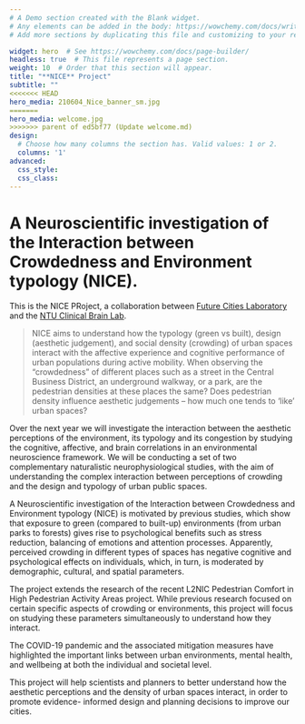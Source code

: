 ```yaml
---
# A Demo section created with the Blank widget.
# Any elements can be added in the body: https://wowchemy.com/docs/writing-markdown-latex/
# Add more sections by duplicating this file and customizing to your requirements.

widget: hero  # See https://wowchemy.com/docs/page-builder/
headless: true  # This file represents a page section.
weight: 10  # Order that this section will appear.
title: "**NICE** Project"
subtitle: ""
<<<<<<< HEAD
hero_media: 210604_Nice_banner_sm.jpg
=======
hero_media: welcome.jpg
>>>>>>> parent of ed5bf77 (Update welcome.md)
design:
  # Choose how many columns the section has. Valid values: 1 or 2.
  columns: '1'
advanced:
  css_style:
  css_class:
---
```


# A Neuroscientific investigation of the Interaction between Crowdedness and Environment typology (NICE). 

This is the NICE PRoject, a collaboration between [Future Cities Laboratory](https://fcl.ethz.ch/research/research-projects/NICE.html) and the [NTU Clinical Brain Lab](http://www.clinicalbrain.org/).

> NICE aims to understand how the typology (green vs built), design (aesthetic judgement), and social density (crowding) of urban spaces interact with the affective experience and cognitive performance of urban populations during active mobility. When observing the “crowdedness” of different places such as a street in the Central Business District, an underground walkway, or a park, are the pedestrian densities at these places the same? Does pedestrian density influence aesthetic judgements – how much one tends to ‘like’ urban spaces?

Over the next year we will investigate the interaction between the aesthetic perceptions of the environment, its typology and its congestion by studying the cognitive, affective, and brain correlations in an environmental neuroscience framework. We will be conducting a set of two complementary naturalistic neurophysiological studies, with the aim of understanding the complex interaction between perceptions of crowding and the design and typology of urban public spaces.

A Neuroscientific investigation of the Interaction between Crowdedness and Environment typology (NICE) is motivated by previous studies, which show that exposure to green (compared to built-​up) environments (from urban parks to forests) gives rise to psychological benefits such as stress reduction, balancing of emotions and attention processes. Apparently, perceived crowding in different types of spaces has negative cognitive and psychological effects on individuals, which, in turn, is moderated by demographic, cultural, and spatial parameters.

The project extends the research of the recent L2NIC Pedestrian Comfort in High Pedestrian Activity Areas project. While previous research focused on certain specific aspects of crowding or environments, this project will focus on studying these parameters simultaneously to understand how they interact.

The COVID-​19 pandemic and the associated mitigation measures have highlighted the important links between urban environments, mental health, and wellbeing at both the individual and societal level.

This project will help scientists and planners to better understand how the aesthetic perceptions and the density of urban spaces interact, in order to promote evidence-​ informed design and planning decisions to improve our cities. 